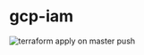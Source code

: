 # gcp-iam

![terraform apply on master push](https://github.com/grimoh/gcp-iam/workflows/terraform%20apply%20on%20master%20push/badge.svg)
